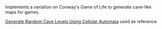 Implements a variation on Conway's Game of Life to generate cave-like maps for games.

[Generate Random Cave Levels Using Cellular Automata](http://gamedevelopment.tutsplus.com/tutorials/cave-levels-cellular-automata--gamedev-9664) used as reference
